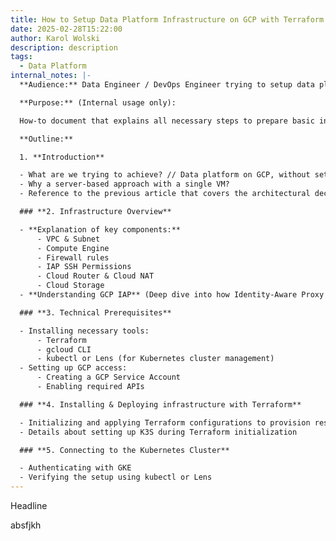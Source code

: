 ```yaml
---
title: How to Setup Data Platform Infrastructure on GCP with Terraform [DRAFT2]
date: 2025-02-28T15:22:00
author: Karol Wolski
description: description
tags:
  - Data Platform
internal_notes: |-
  **Audience:** Data Engineer / DevOps Engineer trying to setup data platform

  **Purpose:** (Internal usage only):

  How-to document that explains all necessary steps to prepare basic infrastructure for running data platform with Terraform on Google Cloud Platform.

  **Outline:** 

  1. **Introduction**

  - What are we trying to achieve? // Data platform on GCP, without setting up any source system or target data warehouse.
  - Why a server-based approach with a single VM?
  - Reference to the previous article that covers the architectural decision-making process.

  ### **2. Infrastructure Overview**

  - **Explanation of key components:**
      - VPC & Subnet
      - Compute Engine
      - Firewall rules
      - IAP SSH Permissions
      - Cloud Router & Cloud NAT
      - Cloud Storage
  - **Understanding GCP IAP** (Deep dive into how Identity-Aware Proxy works and why it's important for security of data platform)

  ### **3. Technical Prerequisites**

  - Installing necessary tools:
      - Terraform
      - gcloud CLI
      - kubectl or Lens (for Kubernetes cluster management)
  - Setting up GCP access:
      - Creating a GCP Service Account
      - Enabling required APIs

  ### **4. Installing & Deploying infrastructure with Terraform**

  - Initializing and applying Terraform configurations to provision resources
  - Details about setting up K3S during Terraform initialization

  ### **5. Connecting to the Kubernetes Cluster**

  - Authenticating with GKE
  - Verifying the setup using kubectl or Lens
---
```

Headline

absfjkh
